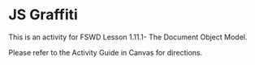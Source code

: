 # JS Graffiti

This is an activity for FSWD Lesson 1.11.1- The Document Object Model.

Please refer to the Activity Guide in Canvas for directions.    